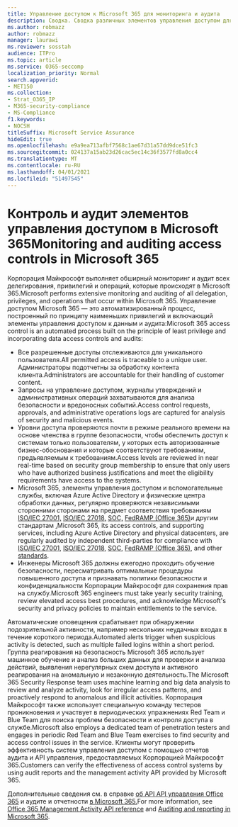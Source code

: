 ```yaml
---
title: Управление доступом к Microsoft 365 для мониторинга и аудита
description: Сводка. Сводка различных элементов управления доступом для мониторинга и аудита, доступных в Microsoft 365.
ms.author: robmazz
author: robmazz
manager: laurawi
ms.reviewer: sosstah
audience: ITPro
ms.topic: article
ms.service: O365-seccomp
localization_priority: Normal
search.appverid:
- MET150
ms.collection:
- Strat_O365_IP
- M365-security-compliance
- MS-Compliance
f1.keywords:
- NOCSH
titleSuffix: Microsoft Service Assurance
hideEdit: true
ms.openlocfilehash: e9a9ea713afbf7568c1ae67d31a57dd9dce51fc3
ms.sourcegitcommit: 024137a15ab23d26cac5ec14c36f3577fd8a0cc4
ms.translationtype: MT
ms.contentlocale: ru-RU
ms.lasthandoff: 04/01/2021
ms.locfileid: "51497545"
---
```

# <a name="monitoring-and-auditing-access-controls-in-microsoft-365"></a><span data-ttu-id="8524c-103">Контроль и аудит элементов управления доступом в Microsoft 365</span><span class="sxs-lookup"><span data-stu-id="8524c-103">Monitoring and auditing access controls in Microsoft 365</span></span>

<span data-ttu-id="8524c-104">Корпорация Майкрософт выполняет обширный мониторинг и аудит всех делегирования, привилегий и операций, которые происходят в Microsoft 365.</span><span class="sxs-lookup"><span data-stu-id="8524c-104">Microsoft performs extensive monitoring and auditing of all delegation, privileges, and operations that occur within Microsoft 365.</span></span> <span data-ttu-id="8524c-105">Управление доступом Microsoft 365 — это автоматизированный процесс, построенный по принципу наименьших привилегий и включающий элементы управления доступом к данным и аудита:</span><span class="sxs-lookup"><span data-stu-id="8524c-105">Microsoft 365 access control is an automated process built on the principle of least privilege and incorporating data access controls and audits:</span></span>

- <span data-ttu-id="8524c-106">Все разрешенные доступы отслеживаются для уникального пользователя.</span><span class="sxs-lookup"><span data-stu-id="8524c-106">All permitted access is traceable to a unique user.</span></span> <span data-ttu-id="8524c-107">Администраторы подотчетны за обработку контента клиента.</span><span class="sxs-lookup"><span data-stu-id="8524c-107">Administrators are accountable for their handling of customer content.</span></span>
- <span data-ttu-id="8524c-108">Запросы на управление доступом, журналы утверждений и административных операций захватываются для анализа безопасности и вредоносных событий.</span><span class="sxs-lookup"><span data-stu-id="8524c-108">Access control requests, approvals, and administrative operations logs are captured for analysis of security and malicious events.</span></span>
- <span data-ttu-id="8524c-109">Уровни доступа проверяются почти в режиме реального времени на основе членства в группе безопасности, чтобы обеспечить доступ к системам только пользователям, у которых есть авторизованные бизнес-обоснования и которые соответствуют требованиям, предъявляемым к требованиям.</span><span class="sxs-lookup"><span data-stu-id="8524c-109">Access levels are reviewed in near real-time based on security group membership to ensure that only users who have authorized business justifications and meet the eligibility requirements have access to the systems.</span></span>
- <span data-ttu-id="8524c-110">Microsoft 365, элементы управления доступом и вспомогательные службы, включая Azure Active Directory и физические центра обработки данных, регулярно проверяются независимыми сторонними сторонами на предмет соответствия требованиям [ISO/IEC 27001,](https://www.microsoft.com/TrustCenter/Compliance/iso-iec-27001) [ISO/IEC 27018,](https://www.microsoft.com/TrustCenter/Compliance/iso-iec-27018) [SOC,](https://www.microsoft.com/TrustCenter/Compliance/SOC) [FedRAMP (Office 365)](https://www.microsoft.com/TrustCenter/Compliance/FedRAMP)и другим стандартам [.](https://www.microsoft.com/TrustCenter/Compliance?service=Office#Icons)</span><span class="sxs-lookup"><span data-stu-id="8524c-110">Microsoft 365, its access controls, and supporting services, including Azure Active Directory and physical datacenters, are regularly audited by independent third-parties for compliance with [ISO/IEC 27001](https://www.microsoft.com/TrustCenter/Compliance/iso-iec-27001), [ISO/IEC 27018](https://www.microsoft.com/TrustCenter/Compliance/iso-iec-27018), [SOC](https://www.microsoft.com/TrustCenter/Compliance/SOC), [FedRAMP (Office 365)](https://www.microsoft.com/TrustCenter/Compliance/FedRAMP), and other [standards](https://www.microsoft.com/TrustCenter/Compliance?service=Office#Icons).</span></span>
- <span data-ttu-id="8524c-111">Инженеры Microsoft 365 должны ежегодно проходить обучение безопасности, пересматривать оптимальные процедуры повышенного доступа и признавать политики безопасности и конфиденциальности Корпорации Майкрософт для сохранения прав на службу.</span><span class="sxs-lookup"><span data-stu-id="8524c-111">Microsoft 365 engineers must take yearly security training, review elevated access best procedures, and acknowledge Microsoft's security and privacy policies to maintain entitlements to the service.</span></span>

<span data-ttu-id="8524c-112">Автоматические оповещения срабатывает при обнаружении подозрительной активности, например нескольких неудачных входах в течение короткого периода.</span><span class="sxs-lookup"><span data-stu-id="8524c-112">Automated alerts trigger when suspicious activity is detected, such as multiple failed logins within a short period.</span></span> <span data-ttu-id="8524c-113">Группа реагирования на безопасность Microsoft 365 использует машинное обучение и анализ больших данных для проверки и анализа действий, выявления нерегулярных схем доступа и активного реагирования на аномальную и незаконную деятельность.</span><span class="sxs-lookup"><span data-stu-id="8524c-113">The Microsoft 365 Security Response team uses machine learning and big data analysis to review and analyze activity, look for irregular access patterns, and proactively respond to anomalous and illicit activities.</span></span> <span data-ttu-id="8524c-114">Корпорация Майкрософт также использует специальную команду тестеров проникновения и участвует в периодических упражнениях Red Team и Blue Team для поиска проблем безопасности и контроля доступа в службе.</span><span class="sxs-lookup"><span data-stu-id="8524c-114">Microsoft also employs a dedicated team of penetration testers and engages in periodic Red Team and Blue Team exercises to find security and access control issues in the service.</span></span> <span data-ttu-id="8524c-115">Клиенты могут проверить эффективность систем управления доступом с помощью отчетов аудита и API управления, предоставляемых Корпорацией Майкрософт 365.</span><span class="sxs-lookup"><span data-stu-id="8524c-115">Customers can verify the effectiveness of access control systems by using audit reports and the management activity API provided by Microsoft 365.</span></span>

<span data-ttu-id="8524c-116">Дополнительные сведения см. в справке [об API API управления Office 365](/office/office-365-management-api/office-365-management-activity-api-reference) и аудите и отчетности [в Microsoft 365.](assurance-auditing-and-reporting-overview.md)</span><span class="sxs-lookup"><span data-stu-id="8524c-116">For more information, see [Office 365 Management Activity API reference](/office/office-365-management-api/office-365-management-activity-api-reference) and [Auditing and reporting in Microsoft 365](assurance-auditing-and-reporting-overview.md).</span></span>
